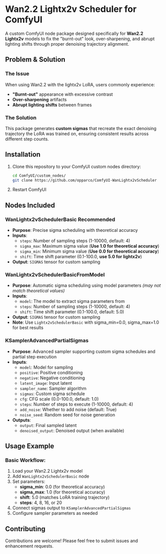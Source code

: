 # Wan2.2 Lightx2v Scheduler for ComfyUI

A custom ComfyUI node package designed specifically for **Wan2.2 Lightx2v** models to fix the "burnt-out" look, over-sharpening, and abrupt lighting shifts through proper denoising trajectory alignment.

## Problem & Solution

### The Issue
When using Wan2.2 with the lightx2v LoRA, users commonly experience:
- **"Burnt-out"** appearance with excessive contrast
- **Over-sharpening** artifacts  
- **Abrupt lighting shifts** between frames

### The Solution
This package generates **custom sigmas** that recreate the exact denoising trajectory the LoRA was trained on, ensuring consistent results across different step counts.

## Installation

1. Clone this repository to your ComfyUI custom nodes directory:
   ```bash
   cd ComfyUI/custom_nodes/
   git clone https://github.com/opparco/ComfyUI-WanLightx2vScheduler
   ```

2. Restart ComfyUI

## Nodes Included

### WanLightx2vSchedulerBasic **Recommended**
- **Purpose**: Precise sigma scheduling with theoretical accuracy
- **Inputs**:
  - `steps`: Number of sampling steps (1-10000, default: 4)
  - `sigma_max`: Maximum sigma value (**Use 1.0 for theoretical accuracy**)
  - `sigma_min`: Minimum sigma value (**Use 0.0 for theoretical accuracy**)
  - `shift`: Time shift parameter (0.1-100.0, **use 5.0 for lightx2v**)
- **Output**: `SIGMAS` tensor for custom sampling

### WanLightx2vSchedulerBasicFromModel
- **Purpose**: Automatic sigma scheduling using model parameters *(may not match theoretical values)*
- **Inputs**:
  - `model`: The model to extract sigma parameters from
  - `steps`: Number of sampling steps (1-10000, default: 4)
  - `shift`: Time shift parameter (0.1-100.0, default: 5.0)
- **Output**: `SIGMAS` tensor for custom sampling
- **Note**: Use `Lightx2vSchedulerBasic` with sigma_min=0.0, sigma_max=1.0 for best results

### KSamplerAdvancedPartialSigmas
- **Purpose**: Advanced sampler supporting custom sigma schedules and partial step execution
- **Inputs**:
  - `model`: Model for sampling
  - `positive`: Positive conditioning
  - `negative`: Negative conditioning
  - `latent_image`: Input latent
  - `sampler_name`: Sampler algorithm
  - `sigmas`: Custom sigma schedule
  - `cfg`: CFG scale (0.0-100.0, default: 1.0)
  - `steps`: Number of steps to execute (1-10000, default: 4)
  - `add_noise`: Whether to add noise (default: True)
  - `noise_seed`: Random seed for noise generation
- **Outputs**: 
  - `output`: Final sampled latent
  - `denoised_output`: Denoised output (when available)

## Usage Example

### Basic Workflow:
1. Load your Wan2.2 Lightx2v model
2. Add `WanLightx2vSchedulerBasic` node
3. Set parameters:
   - **sigma_min**: 0.0 (for theoretical accuracy)
   - **sigma_max**: 1.0 (for theoretical accuracy) 
   - **shift**: 5.0 (matches LoRA training trajectory)
   - **steps**: 4, 8, 16, or 20
4. Connect sigmas output to `KSamplerAdvancedPartialSigmas`
5. Configure sampler parameters as needed

## Contributing

Contributions are welcome! Please feel free to submit issues and enhancement requests.
